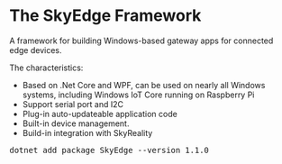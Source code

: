 # The SkyEdge Framework  

A framework for building Windows-based gateway apps for connected edge devices.

The characteristics:

* Based on .Net Core and WPF, can be used on nearly all Windows systems, including Windows IoT Core running on Raspberry Pi 
* Support serial port and I2C
* Plug-in auto-updateable application code
* Built-in device management.
* Build-in integration with SkyReality 

<pre>
dotnet add package SkyEdge --version 1.1.0
</pre>

